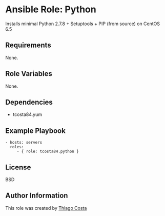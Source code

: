 Ansible Role: Python
====================

Installs minimal Python 2.7.8 + Setuptools + PIP (from source) on CentOS 6.5

Requirements
------------

None.

Role Variables
--------------

None.

Dependencies
------------

* tcosta84.yum

Example Playbook
----------------

    - hosts: servers
      roles:
         - { role: tcosta84.python }

License
-------

BSD

Author Information
------------------

This role was created by [Thiago Costa](http://thiagocostapy.com)
